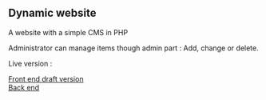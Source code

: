 <h2>Dynamic website </h2>
A website with a simple CMS in PHP

Administrator can manage items though admin part : Add, change or delete.


Live version :

<a href="http://declics.eu/clem/">Front end draft version </a></br>
<a href="http://declics.eu/clem/admin/admin.php">Back end</a>
